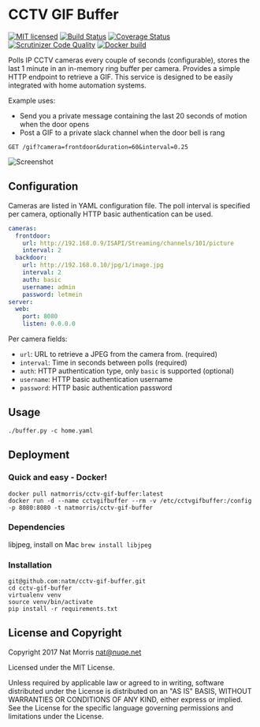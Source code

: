 # CCTV GIF Buffer

[![MIT licensed](https://img.shields.io/badge/license-MIT-blue.svg)](https://raw.githubusercontent.com/natm/cctv-gif-buffer/master/LICENSE)
[![Build Status](https://travis-ci.org/natm/cctv-gif-buffer.svg?branch=master)](https://travis-ci.org/natm/cctv-gif-buffer)
[![Coverage Status](https://coveralls.io/repos/github/natm/cctv-gif-buffer/badge.svg?branch=master)](https://coveralls.io/github/natm/cctv-gif-buffer?branch=master)
[![Scrutinizer Code Quality](https://scrutinizer-ci.com/g/natm/cctv-gif-buffer/badges/quality-score.png)](https://scrutinizer-ci.com/g/natm/cctv-gif-buffer/)
[![Docker build](https://img.shields.io/docker/automated/natmorris/cctv-gif-buffer.svg)](https://hub.docker.com/r/natmorris/cctv-gif-buffer/)

Polls IP CCTV cameras every couple of seconds (configurable), stores the last 1 minute in an in-memory ring buffer per camera. Provides a simple HTTP endpoint to retrieve a GIF. This service is designed to be easily integrated with home automation systems.

Example uses:

* Send you a private message containing the last 20 seconds of motion when the door opens
* Post a GIF to a private slack channel when the door bell is rang

`GET /gif?camera=frontdoor&duration=60&interval=0.25`

![Screenshot](https://raw.github.com/natm/cctv-gif-buffer/master/docs/demo1.gif)

## Configuration

Cameras are listed in YAML configuration file. The poll interval is specified per camera, optionally HTTP basic authentication can be used.

```yaml
cameras:
  frontdoor:
    url: http://192.168.0.9/ISAPI/Streaming/channels/101/picture
    interval: 2
  backdoor:
    url: http://192.168.0.10/jpg/1/image.jpg
    interval: 2
    auth: basic
    username: admin
    password: letmein
server:
  web:
    port: 8080
    listen: 0.0.0.0
```

Per camera fields:

  * `url`: URL to retrieve a JPEG from the camera from. (required)
  * `interval`: Time in seconds between polls (required)
  * `auth`: HTTP authentication type, only `basic` is supported (optional)
  * `username`: HTTP basic authentication username
  * `password`: HTTP basic authentication password

## Usage

`./buffer.py -c home.yaml`

## Deployment

### Quick and easy - Docker!

```
docker pull natmorris/cctv-gif-buffer:latest
docker run -d --name cctvgifbuffer --rm -v /etc/cctvgifbuffer:/config -p 8080:8080 -t natmorris/cctv-gif-buffer
```

### Dependencies

libjpeg, install on Mac `brew install libjpeg`

### Installation

```
git@github.com:natm/cctv-gif-buffer.git
cd cctv-gif-buffer
virtualenv venv
source venv/bin/activate
pip install -r requirements.txt
```

## License and Copyright

Copyright 2017 Nat Morris nat@nuqe.net

Licensed under the MIT License.

Unless required by applicable law or agreed to in writing, software distributed under the License is distributed on an "AS IS" BASIS, WITHOUT WARRANTIES OR CONDITIONS OF ANY KIND, either express or implied. See the License for the specific language governing permissions and limitations under the License.
